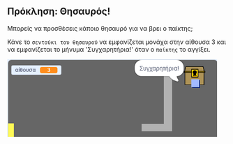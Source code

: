 ## Πρόκληση: Θησαυρός!

Μπορείς να προσθέσεις κάποιο θησαυρό για να βρει ο παίκτης;

Κάνε το `σεντούκι του θησαυρού` να εμφανίζεται μονάχα στην αίθουσα 3 και να εμφανίζεται το μήνυμα 'Συγχαρητήρια!' όταν ο `παίκτης` το αγγίξει.

![στιγμιότυπο οθόνης](images/world-treasure.png)